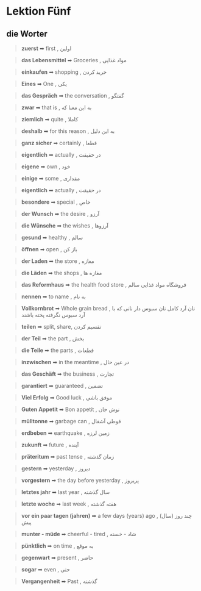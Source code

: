 # Lektion Fünf

## die Worter

> **zuerst** ➡ first , اولین

> **das Lebensmittel** ➡ Groceries , مواد غذایی

> **einkaufen** ➡ shopping , خريد كردن

> **Eines** ➡ One , یکی

> **das Gespräch** ➡ the conversation , گفتگو

> **zwar** ➡ that is , به این معنا که

> **ziemlich** ➡ quite , کاملا

> **deshalb** ➡ for this reason , به این دلیل

> **ganz sicher** ➡ certainly , قطعا

> **eigentlich** ➡ actually , در حقیقت

> **eigene** ➡ own , خود

> **einige** ➡ some , مقداری

> **eigentlich** ➡ actually , در حقیقت

> **besondere** ➡ special , خاص

> **der Wunsch** ➡ the desire , آرزو

> **die Wünsche** ➡ the wishes , آرزوها

> **gesund** ➡ healthy , سالم

> **öffnen** ➡ open , باز کن

> **der Laden** ➡ the store , مغازه

> **die Läden** ➡ the shops , مغازه ها

> **das Reformhaus** ➡ the health food store , فروشگاه مواد غذایی سالم

> **nennen** ➡ to name , به نام

> **Vollkornbrot** ➡ Whole grain bread , نان آرد کامل نان سبوس دار نانی که با آرد سبوس نگرفته پخته باشند

> **teilen** ➡ split, share, تقسیم کردن

> **der Teil** ➡ the part , بخش

> **die Teile** ➡ the parts , قطعات

> **inzwischen** ➡ in the meantime , در عین حال

> **das Geschäft** ➡ the business , تجارت

> **garantiert** ➡ guaranteed , تضمین

> **Viel Erfolg** ➡ Good luck , موفق باشی

> **Guten Appetit** ➡ Bon appetit , نوش جان

> **mülltonne** ➡ garbage can , قوطی آشغال

> **erdbeben** ➡ earthquake , زمين لرزه

> **zukunft** ➡ future , آینده

> **präteritum** ➡ past tense , زمان گذشته

> **gestern** ➡ yesterday , دیروز

> **vorgestern** ➡ the day before yesterday , پریروز

> **letztes jahr** ➡ last year , سال گذشته

> **letzte woche** ➡ last week , هفته گذشته

> **vor ein paar tagen (jahren)** ➡ a few days (years) ago , چند روز (سال) پیش

> **munter - müde** ➡ cheerful - tired , شاد - خسته

> **pünktlich** ➡ on time , به موقع

> **gegenwart** ➡ present , حاضر

> **sogar** ➡ even , حتی

> **Vergangenheit** ➡ Past , گذشته















